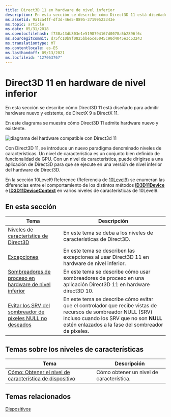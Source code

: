 ```yaml
---
title: Direct3D 11 en hardware de nivel inferior
description: En esta sección se describe cómo Direct3D 11 está diseñado para admitir hardware nuevo y existente, de DirectX 9 a DirectX 11.
ms.assetid: 9a1ca4ff-df3d-46e5-8895-37199523343e
ms.topic: article
ms.date: 05/31/2018
ms.openlocfilehash: f730a43db803e1e5198794167d0078a5b2896f6c
ms.sourcegitcommit: d75fc10b9f0825bbe5ce5045c90d4045e3c53243
ms.translationtype: MT
ms.contentlocale: es-ES
ms.lasthandoff: 09/13/2021
ms.locfileid: "127063767"
---
```

# <a name="direct3d-11-on-downlevel-hardware"></a>Direct3D 11 en hardware de nivel inferior

En esta sección se describe cómo Direct3D 11 está diseñado para admitir hardware nuevo y existente, de DirectX 9 a DirectX 11.

En este diagrama se muestra cómo Direct3D 11 admite hardware nuevo y existente.

![diagrama del hardware compatible con Direct3d 11](images/d3d11-on-downlevel-hardware.png)

Con Direct3D 11, se introduce un nuevo paradigma denominado niveles de características. Un nivel de característica es un conjunto bien definido de funcionalidad de GPU. Con un nivel de característica, puede dirigirse a una aplicación de Direct3D para que se ejecute en una versión de nivel inferior del hardware de Direct3D.

En la sección 10Level9 Reference (Referencia de [10Level9)](d3d11-graphics-reference-10level9.md) se enumeran las diferencias entre el comportamiento de los distintos métodos [**ID3D11Device**](/windows/desktop/api/D3D11/nn-d3d11-id3d11device) e [**ID3D11DeviceContext**](/windows/desktop/api/D3D11/nn-d3d11-id3d11devicecontext) en varios niveles de características de 10Level9.


## <a name="in-this-section"></a>En esta sección



| Tema                                                                                                                  | Descripción                                                                                                                                                                    |
|------------------------------------------------------------------------------------------------------------------------|--------------------------------------------------------------------------------------------------------------------------------------------------------------------------------|
| [Niveles de característica de Direct3D](overviews-direct3d-11-devices-downlevel-intro.md)<br/>                                | En este tema se deba a los niveles de características de Direct3D.<br/>                                                                                                                       |
| [Excepciones](overviews-direct3d-11-devices-downlevel-exceptions.md)<br/>                                        | En este tema se describen las excepciones al usar Direct3D 11 en hardware de nivel inferior. <br/>                                                                                      |
| [Sombreadores de proceso en hardware de nivel inferior](overviews-direct3d-11-devices-downlevel-compute-shaders.md)<br/>        | En este tema se describe [](direct3d-11-advanced-stages-compute-shader.md) cómo usar sombreadores de proceso en una aplicación Direct3D 11 en hardware direct3D 10.<br/>             |
| [Evitar los SRV del sombreador de píxeles NULL no deseados](overviews-direct3d-11-devices-downlevel-prevent-null-srvs.md)<br/> | En este tema se describe cómo  evitar que el controlador que recibe vistas de recursos de sombreador NULL (SRV) incluso cuando los SRV que no son **NULL** estén enlazados a la fase del sombreador de píxeles.<br/> |



 

## <a name="how-to-topics-about-feature-levels"></a>Temas sobre los niveles de características



| Tema                                                                                                                                                                                                                                                                   | Descripción                            |
|-------------------------------------------------------------------------------------------------------------------------------------------------------------------------------------------------------------------------------------------------------------------------|----------------------------------------|
| <span id="How_To__Get_the_Device_Feature_Level"></span><span id="how_to__get_the_device_feature_level"></span><span id="HOW_TO__GET_THE_DEVICE_FEATURE_LEVEL"></span>[Cómo: Obtener el nivel de característica de dispositivo](overviews-direct3d-11-devices-downlevel-get.md)<br/> | Cómo obtener un nivel de característica.<br/> |



 

## <a name="related-topics"></a>Temas relacionados

<dl> <dt>

[Dispositivos](overviews-direct3d-11-devices.md)
</dt> </dl>

 

 





